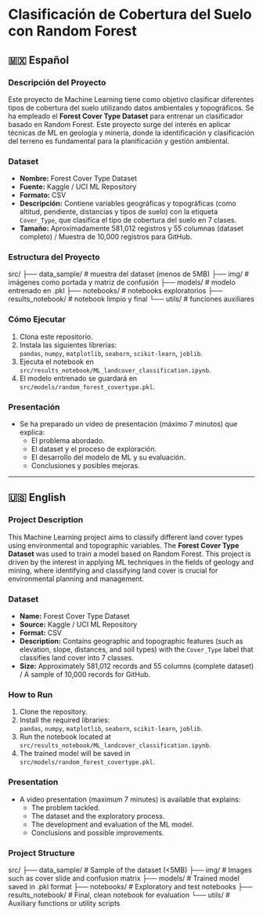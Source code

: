 # Clasificación de Cobertura del Suelo con Random Forest

## 🇲🇽 Español

### Descripción del Proyecto
Este proyecto de Machine Learning tiene como objetivo clasificar diferentes tipos de cobertura del suelo utilizando datos ambientales y topográficos. Se ha empleado el **Forest Cover Type Dataset** para entrenar un clasificador basado en Random Forest. Este proyecto surge del interés en aplicar técnicas de ML en geología y minería, donde la identificación y clasificación del terreno es fundamental para la planificación y gestión ambiental.

### Dataset
- **Nombre:** Forest Cover Type Dataset
- **Fuente:** Kaggle / UCI ML Repository
- **Formato:** CSV
- **Descripción:** Contiene variables geográficas y topográficas (como altitud, pendiente, distancias y tipos de suelo) con la etiqueta `Cover_Type`, que clasifica el tipo de cobertura del suelo en 7 clases.
- **Tamaño:** Aproximadamente 581,012 registros y 55 columnas (dataset completo) / Muestra de 10,000 registros para GitHub.

### Estructura del Proyecto
src/
├── data_sample/              # muestra del dataset (menos de 5MB)
├── img/                      # imágenes como portada y matriz de confusión
├── models/                   # modelo entrenado en .pkl
├── notebooks/                # notebooks exploratorios
├── results_notebook/         # notebook limpio y final
└── utils/                    # funciones auxiliares


### Cómo Ejecutar
1. Clona este repositorio.
2. Instala las siguientes librerías:  
   `pandas`, `numpy`, `matplotlib`, `seaborn`, `scikit-learn`, `joblib`.
3. Ejecuta el notebook en `src/results_notebook/ML_landcover_classification.ipynb`.
4. El modelo entrenado se guardará en `src/models/random_forest_covertype.pkl`.

### Presentación
- Se ha preparado un video de presentación (máximo 7 minutos) que explica:
  - El problema abordado.
  - El dataset y el proceso de exploración.
  - El desarrollo del modelo de ML y su evaluación.
  - Conclusiones y posibles mejoras.

---

## 🇺🇸 English

### Project Description
This Machine Learning project aims to classify different land cover types using environmental and topographic variables. The **Forest Cover Type Dataset** was used to train a model based on Random Forest. This project is driven by the interest in applying ML techniques in the fields of geology and mining, where identifying and classifying land cover is crucial for environmental planning and management.

### Dataset
- **Name:** Forest Cover Type Dataset
- **Source:** Kaggle / UCI ML Repository
- **Format:** CSV
- **Description:** Contains geographic and topographic features (such as elevation, slope, distances, and soil types) with the `Cover_Type` label that classifies land cover into 7 classes.
- **Size:** Approximately 581,012 records and 55 columns (complete dataset) / A sample of 10,000 records for GitHub.


### How to Run
1. Clone the repository.
2. Install the required libraries:  
   `pandas`, `numpy`, `matplotlib`, `seaborn`, `scikit-learn`, `joblib`.
3. Run the notebook located at `src/results_notebook/ML_landcover_classification.ipynb`.
4. The trained model will be saved in `src/models/random_forest_covertype.pkl`.

### Presentation
- A video presentation (maximum 7 minutes) is available that explains:
  - The problem tackled.
  - The dataset and the exploratory process.
  - The development and evaluation of the ML model.
  - Conclusions and possible improvements.


### Project Structure
src/
├── data_sample/ # Sample of the dataset (<5MB)
├── img/ # Images such as cover slide and confusion matrix
├── models/ # Trained model saved in .pkl format
├── notebooks/ # Exploratory and test notebooks
├── results_notebook/ # Final, clean notebook for evaluation
└── utils/ # Auxiliary functions or utility scripts

